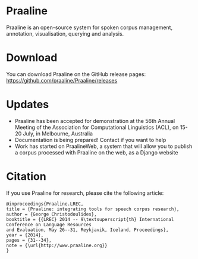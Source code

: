 # Praaline

Praaline is an open-source system for spoken corpus management, annotation, visualisation, querying and analysis.

Download
========
You can download Praaline on the GitHub release pages:
https://github.com/praaline/Praaline/releases


Updates
=======
- Praaline has been accepted for demonstration at the 56th Annual Meeting of the Association for Computational Linguistics (ACL), on 15-20 July, in Melbourne, Australia
- Documentation is being prepared! Contact if you want to help
- Work has started on PraalineWeb, a system that will allow you to publish a corpus processed with Praaline on the web, as a Django website


Citation
========
If you use Praaline for research, please cite the following article:

    @inproceedings{Praaline.LREC,
	title = {Praaline: integrating tools for speech corpus research},
	author = {George Christodoulides},
	booktitle = {{LREC} 2014 -- 9\textsuperscript{th} International Conference on Language Resources 
	and Evaluation, May 26--31, Reykjavik, Iceland, Proceedings},
	year = {2014},
	pages = {31--34},
  	note = {\url{http://www.praaline.org}}
    }
 
